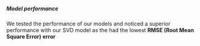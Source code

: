 ##### Model performance

We tested the performance of our models and noticed a superior performance with our SVD model as the had the lowest **RMSE (Root Mean Square Error) error**
